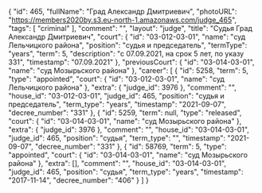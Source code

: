 {
    "id": 465,
    "fullName": "Град Александр Дмитриевич",
    "photoURL": "https://members2020by.s3.eu-north-1.amazonaws.com/judge_465",
    "tags": [
        "criminal"
    ],
    "comment": "",
    "layout": "judge",
    "title": "Судья Град Александр Дмитриевич",
    "court": {
        "id": "03-012-03-01",
        "name": "суд Лельчицкого района",
        "position": "судья и председатель",
        "termType": "years",
        "term": 5,
        "description": "c 07.09.2021, на срок 5 лет, по указу 331",
        "timestamp": "07.09.2021"
    },
    "previousCourt": {
        "id": "03-014-03-01",
        "name": "суд Мозырьского района"
    },
    "career": [
        {
            "id": 5258,
            "term": 5,
            "type": "appointed",
            "court": {
                "id": "03-012-03-01",
                "name": "суд Лельчицкого района"
            },
            "extra": {
                "judge_id": 3976
            },
            "comment": "",
            "house_id": "03-012-03-01",
            "judge_id": 465,
            "position": "судья и председатель",
            "term_type": "years",
            "timestamp": "2021-09-07",
            "decree_number": "331"
        },
        {
            "id": 5259,
            "term": null,
            "type": "released",
            "court": {
                "id": "03-014-03-01",
                "name": "суд Мозырьского района"
            },
            "extra": {
                "judge_id": 3976
            },
            "comment": "",
            "house_id": "03-014-03-01",
            "judge_id": 465,
            "position": "судья",
            "term_type": "",
            "timestamp": "2021-09-07",
            "decree_number": "331"
        },
        {
            "id": 58769,
            "term": 5,
            "type": "appointed",
            "court": {
                "id": "03-014-03-01",
                "name": "суд Мозырьского района"
            },
            "extra": [],
            "comment": "",
            "house_id": "03-014-03-01",
            "judge_id": 465,
            "position": "судья",
            "term_type": "years",
            "timestamp": "2017-11-14",
            "decree_number": "406"
        }
    ]
}